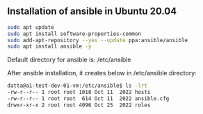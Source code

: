 ## Installation of ansible in Ubuntu 20.04

```bash
sudo apt update
sudo apt install software-properties-common
sudo add-apt-repository --yes --update ppa:ansible/ansible
sudo apt install ansible -y
```
Default directory for ansible is:
/etc/ansible

After ansible installation, it creates below in /etc/ansible directory:
```bash
datta@a1-test-dev-01-vm:/etc/ansible$ ls -lrt
-rw-r--r-- 1 root root 1018 Oct 11  2022 hosts
-rw-r--r-- 1 root root  614 Oct 11  2022 ansible.cfg
drwxr-xr-x 2 root root 4096 Oct 25  2022 roles
```
